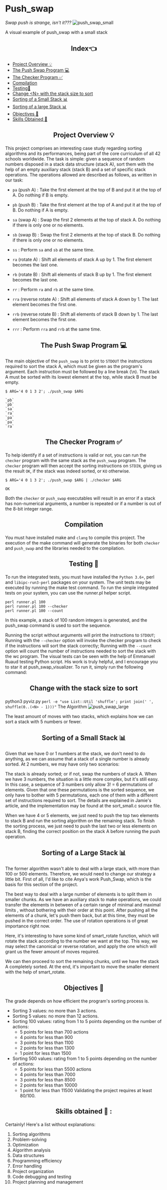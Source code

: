 # Push_swap
_Swap push is strange, isn't it???_
![push_swap_small](https://github.com/B-azeddine/push_swap_final/assets/74467756/a7c4c2b9-05a9-47c8-9be3-723b05a7941a)

A visual example of push_swap with a small stack

##  <p align="center">Index👈</p>

- [Project Overview 💡](#project-overview-)
- [The Push Swap Program 💻](#the-push-swap-program-)
- [The Checker Program ✅](#the-checker-program-)
- [Compilation](#Compilation)
- [Testing🧪](#testing-)
- [Change &lt;N&gt; with the stack size to sort](#change-n-with-the-stack-size-to-sort)
- [Sorting of a Small Stack 📊](#Sorting-of-a-Small-Stack-)
- [Sorting of a large Stack 📊](#Sorting-of-a-large-Stack-)
- [Objectives 🎯](#objectives-)
- [Skills Obtained 🏅](#skills-obtained-)

## <p align="center"> Project Overview 💡 </p>
This project comprises an interesting case study regarding sorting algorithms and its performances, being part of the core curriculum of all 42 schools worldwide. The task is simple: given a sequence of random numbers disposed in a stack data structure (stack A), sort them with the help of an empty auxiliary stack (stack B) and a set of specific stack operations. The operations allowed are described as follows, as written in our task:

- `pa`  (push A) : Take the first element at the top of B and put it at the top of A. Do nothing if B is empty.

- `pb`  (push B) : Take the first element at the top of A and put it at the top of B. Do nothing if A is empty.

- `sa`  (swap A) : Swap the first 2 elements at the top of stack A. Do nothing if there is only one or no elements.

- `sb`  (swap B) : Swap the first 2 elements at the top of stack B. Do nothing if there is only one or no elements.

- `ss` : Perform `sa` and `sb` at the same time.

- `ra`  (rotate A) : Shift all elements of stack A up by 1. The first element becomes the last one.

- `rb`  (rotate B) : Shift all elements of stack B up by 1. The first element becomes the last one.

- `rr` : Perform `ra` and `rb` at the same time.

- `rra`  (reverse rotate A) : Shift all elements of stack A down by 1. The last element becomes the first one.

- `rrb`  (reverse rotate B) : Shift all elements of stack B down by 1. The last element becomes the first one.

- `rrr` : Perform `rra` and `rrb` at the same time.

## <p align="center">The Push Swap Program 💻</p>
The main objective of the `push_swap` is to print to `STDOUT` the instructions required to sort the stack A, which must be given as the program's argument. Each instruction must be followed by a line break (\n). The stack A must be sorted with its lowest element at the top, while stack B must be empty.

    $ ARG='4 0 1 3 2'; ./push_swap $ARG

    `pb`
    `pb`
    `sa`
    `ra`
    `pa`
    `pa`
    `ra`
 ## <p align="center">The Checker Program ✅</p>
To help identify if a set of instructions is valid or not, you can run the `checker` program with the same stack as the `push_swap` program.
The `checker` program will then accept the sorting instructions on `STDIN`, giving us the result `OK`, if the stack was indeed sorted, or `KO` otherwise.

    $ ARG='4 0 1 3 2'; ./push_swap $ARG | ./checker $ARG

    OK
Both the `checker` or `push_swap` executables will result in an error if a stack has non-numerical arguments, a number is repeated or if a number is out of the 8-bit integer range.

## <p align="center">Compilation</p>
You must have installed make and `clang` to compile this project. The execution of the make command will generate the binaries for both `checker` and `push_swap` and the libraries needed to the compilation.

##  <p align="center">Testing 🧪 </p>
To run the integrated tests, you must have installed the `Python 3.6+`, perl and `libipc-run3-perl` packages on your system. The unit tests may be executed by running the make test command. To run the simple integrated tests on your system, you can use the runner.pl helper script.
    
    perl runner.pl 100
    perl runner.pl 100 --checker
    perl runner.pl 100 --count
In this example, a stack of 100 random integers is generated, and the push_swap command is used to sort the sequence.

Running the script without arguments will print the instructions to `STDOUT`;
Running with the `--checker` option will invoke the checker program to check if the instructions will sort the stack correctly;
Running with the `--count` option will count the number of instructions needed to sort the stack with the wc program.
The visual tests can be seen with the help of Emmanuel Ruaud testing Python script. His work is truly helpful, and I encourage you to star it at push_swap_visualizer. To run it, simply run the following command:

## <p align="center"> Change <N> with the stack size to sort</p>

python3 pyviz.py `perl -e "use List::Util 'shuffle'; print join(' ', shuffle(0..(<N> - 1)))"`
The Algorithm
![push_swap_large](https://github.com/B-azeddine/push_swap_final/assets/74467756/fd412777-50ed-4af0-a0d6-bdaef1acba55)

The least amount of moves with two stacks, which explains how we can sort a stack with 5 numbers or fewer.

## <p align="center">Sorting of a Small Stack 📊</p>
Given that we have 0 or 1 numbers at the stack, we don't need to do anything, as we can assume that a stack of a single number is already sorted. At 2 numbers, we may have only two scenarios:

The stack is already sorted; or
if not, swap the numbers of stack A.
When we have 3 numbers, the situation is a little more complex, but it's still easy. In this case, a sequence of 3 numbers only allow 3! = 6 permutations of elements. Given that one these permutations is the sorted sequence, we only have to bother with 5 permutations, each one of them with a different set of instructions required to sort. The details are explained in Jamie's article, and the implementation may be found at the sort_small.c source file.

When we have 4 or 5 elements, we just need to push the top two elements to stack B and run the sorting algorithm on the remaining stack. To finish the sorting process, we just need to push the last two or less elements on stack B, finding the correct position on the stack A before running the push operation.

##  <p align="center">Sorting of a Large Stack 📊</p>

The former algorithm wasn't able to deal with a large stack, with more than 100 or 500 elements. Therefore, we would need to change our strategy a little bit. First of all, I'd like to cite Anya's work Push_Swap, which is the basis for this section of the project.

The best way to deal with a large number of elements is to split them in smaller chunks. As we have an auxiliary stack to make operations, we could transfer the elements in between of a certain range of minimal and maximal limits , without bothering with their order at this point. After pushing all the elements of a chunk, let's push them back, but at this time, they must be pushed in the correct order. The use of rotation operations is of great importance right now.

Here, it's interesting to have some kind of smart_rotate function, which will rotate the stack according to the number we want at the top. This way, we may select the canonical or reverse rotation, and apply the one which will grant us the fewer amount of moves required.

We can then proceed to sort the remaining chunks, until we have the stack A completely sorted. At the end, it's important to move the smaller element with the help of smart_rotate.

## <p align="center"> Objectives 🎯</p>

The grade depends on how efficient the program's sorting process is.

- Sorting 3 values: no more than 3 actions.
- Sorting 5 values: no more than 12 actions.
- Sorting 100 values: rating from 1 to 5 points depending on the number of actions:
    + 5 points for less than 700 actions
    + 4 points for less than 900
    + 3 points for less than 1100
    + 2 points for less than 1300
    + 1 point for less than 1500
- Sorting 500 values: rating from 1 to 5 points depending on the number of actions:
    + 5 points for less than 5500 actions
    + 4 points for less than 7000
    + 3 points for less than 8500
    + 2 points for less than 10000
    + 1 point for less than 11500
Validating the project requires at least 80/100.

## <p align="center">Skills obtained 🏅 :</p>

Certainly! Here's a list without explanations:

1. Sorting algorithms
2. Problem-solving
3. Optimization
4. Algorithm analysis
5. Data structures
6. Programming efficiency
7. Error handling
8. Project organization
9. Code debugging and testing
10. Project planning and management
